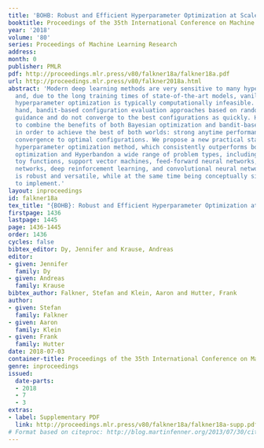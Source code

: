 ```yaml
---
title: 'BOHB: Robust and Efficient Hyperparameter Optimization at Scale'
booktitle: Proceedings of the 35th International Conference on Machine Learning
year: '2018'
volume: '80'
series: Proceedings of Machine Learning Research
address: 
month: 0
publisher: PMLR
pdf: http://proceedings.mlr.press/v80/falkner18a/falkner18a.pdf
url: http://proceedings.mlr.press/v80/falkner2018a.html
abstract: 'Modern deep learning methods are very sensitive to many hyperparameters,
  and, due to the long training times of state-of-the-art models, vanilla Bayesian
  hyperparameter optimization is typically computationally infeasible. On the other
  hand, bandit-based configuration evaluation approaches based on random search lack
  guidance and do not converge to the best configurations as quickly. Here, we propose
  to combine the benefits of both Bayesian optimization and bandit-based methods,
  in order to achieve the best of both worlds: strong anytime performance and fast
  convergence to optimal configurations. We propose a new practical state-of-the-art
  hyperparameter optimization method, which consistently outperforms both Bayesian
  optimization and Hyperbandon a wide range of problem types, including high-dimensional
  toy functions, support vector machines, feed-forward neural networks, Bayesian neural
  networks, deep reinforcement learning, and convolutional neural networks. Our method
  is robust and versatile, while at the same time being conceptually simple and easy
  to implement.'
layout: inproceedings
id: falkner18a
tex_title: "{BOHB}: Robust and Efficient Hyperparameter Optimization at Scale"
firstpage: 1436
lastpage: 1445
page: 1436-1445
order: 1436
cycles: false
bibtex_editor: Dy, Jennifer and Krause, Andreas
editor:
- given: Jennifer
  family: Dy
- given: Andreas
  family: Krause
bibtex_author: Falkner, Stefan and Klein, Aaron and Hutter, Frank
author:
- given: Stefan
  family: Falkner
- given: Aaron
  family: Klein
- given: Frank
  family: Hutter
date: 2018-07-03
container-title: Proceedings of the 35th International Conference on Machine Learning
genre: inproceedings
issued:
  date-parts:
  - 2018
  - 7
  - 3
extras:
- label: Supplementary PDF
  link: http://proceedings.mlr.press/v80/falkner18a/falkner18a-supp.pdf
# Format based on citeproc: http://blog.martinfenner.org/2013/07/30/citeproc-yaml-for-bibliographies/
---
```

